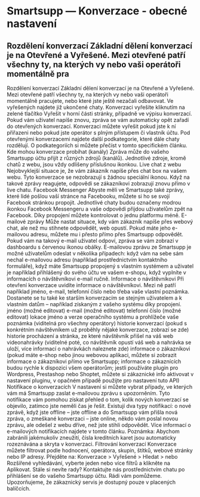 # Smartsupp — Konverzace - obecné nastavení
## Rozdělení konverzací Základní dělení konverzací je na Otevřené a Vyřešené. Mezi otevřené patří všechny ty, na kterých vy nebo vaši operátoři momentálně pra
Rozdělení konverzací
Základní dělení konverzací je na Otevřené a Vyřešené. Mezi otevřené patří všechny ty, na kterých vy nebo vaši operátoři momentálně pracujete, nebo které jste ještě nezačali odbavovat. Ve vyřešených najdete již ukončené chaty.
Konverzaci vyřešíte kliknutím na zelené tlačítko Vyřešit v horní části stránky, případně ve výpisu konverzací. Pokud vám uživatel napíše znovu, zpráva se vám automaticky opět zařadí do otevřených konverzací. Konverzaci můžete vyřešit pokud jste k ní přiřazeni nebo pokud jste operátor s plným přístupem či vlastník účtu.
Pod otevřenými konverzacemi najdete další podkategorie, které dále chaty rozdělují. O podkategoriích si můžete přečíst v tomto specifickém článku.
Kde mohou konverzace probíhat (kanály)
Zpráva může do vašeho Smartsupp účtu přijít z různých zdrojů (kanálů). Jednotlivé zdroje, kromě chatů z webu, jsou vždy odlišeny příslušnou ikonkou.
Live chat z webu
Nejobvyklejší situace je, že vám zákazník napíše přes chat box na vašem webu. Tyto konverzace se nezobrazují s žádnou speciální ikonou. Když na takové zprávy reagujete, odpovědi se zákazníkovi zobrazují znovu přímo v live chatu.
Facebook Messenger
Abyste měli ve Smartsupp také zprávy, které lidé pošlou vaší stránce na Facebooku, můžete si ho se svojí Facebook stránkou propojit. Jednotlivé chaty budou označeny modrou ikonkou Facebook Messengeru a vaše odpovědi přijdou uživatelům zpět na Facebook. Díky propojení můžete kontrolovat o jednu platformu méně.
E-mailové zprávy
Může nastat situace, kdy vám zákazník napíše přes webový chat, ale než mu stihnete odpovědět, web opustí. Pokud máte jeho e-mailovou adresu, můžete mu i přesto přímo přes Smartsupp odpovědět. Pokud vám na takový e-mail uživatel odpoví, zpráva se vám zobrazí v dashboardu s červenou ikonou obálky.
E-mailovou zprávu ze Smartsupp je možné uživatelům odeslat v několika případech:
když vám na sebe sám nechal e-mailovou adresu (například prostřednictvím kontaktního formuláře),
když máte Smartsupp propojený s vlastním systémem a uživatel je například přihlášený do svého účtu ve vašem e-shopu,
když vyplníte v informacích o návštěvníkovi e-mail ručně.
Informace o návštěvníkovi
Při otevření konverzace uvidíte informace o návštěvníkovi. Mezi ně patří například jméno, e-mail, telefonní číslo nebo třeba vaše vlastní poznámka. Dostanete se tu také ke starším konverzacím se stejným uživatelem a k vlastním datům – například získaným z vašeho systému díky propojení.
jméno (možné editovat)
e-mail (možné editovat)
telefonní číslo (možné editovat)
lokace
jméno a verze operačního systému a prohlížeče 
vaše poznámka (viditelná pro všechny operátory)
historie konverzací (pokud s konkrétním návštěvníkem už proběhly nějaké konverzace, zobrazí se zde)
historie procházení a stránka, ze které návštěvník přišel na váš web
videonahrávky (viditelné poté, co návštěvník opustí váš web a nahrávka se uloží, více informací o nahrávkách naleznete zde)
informace o zákazníkovi (pokud máte e-shop nebo jinou webovou aplikaci, můžete si zobrazit informace o zákazníkovi přímo ve Smartsupp; informace o zákaznících budou rychle k dispozici všem operátorům; jestli používáte plugin pro Wordpress, Prestashop nebo Shoptet, můžete si zákaznické info aktivovat v nastavení pluginu, v opačném případě použijte pro nastavení tuto API)
Notifikace o konverzacích
V nastavení si můžete vybrat případy, ve kterých vám má Smartsupp zaslat e-mailovou zprávu s upozorněním. Tyto notifikace vám pomohou získat přehled o tom, kolik nových konverzací se objevilo, zatímco jste neměli čas je řešit. Existují dva typy notifikací:
o nové zprávě, když jste offline – jste offline a do Smartsupp vám přišla nová zpráva,
o zmeškané konverzaci – jste online, někdo vám poslal novou zprávu, ale odešel z webu dříve, než jste stihli odpovědět.
Více informací o e-mailových notifikacích najdete v tomto článku.
Poznámka: Abychom zabránili jakémukoliv zneužití, čísla kreditních karet jsou automaticky rozeznávána a skryta v konverzaci.
Filtrování konverzací
Konverzace můžete filtrovat podle hodnocení, operátora, skupin, štítků, webové stránky nebo IP adresy.
Přejděte na: Konverzace > Vyřešené > Hledat > nebo Rozšířené vyhledávání, vyberte jeden nebo více filtrů a klikněte na Aplikovat.
Stále si nevíte rady? Kontaktujte nás prostřednictvím chatu po přihlášení se do vašeho Smartsupp účtu. Rádi vám pomůžeme. Upozorňujeme, že zákaznický servis je dostupný pouze v placených balíčcích.

